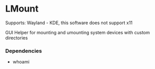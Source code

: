 # LMount

Supports: Wayland - KDE, this software does not support x11

GUI Helper for mounting and umounting system devices with custom directories

### Dependencies
- whoami